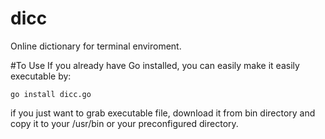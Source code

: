 # dicc
Online dictionary for terminal enviroment. 

#To Use
If you already have Go installed, you can easily make it easily executable by:

`go install dicc.go`

if you just want to grab executable file, download it from bin directory and copy it to your /usr/bin or your preconfigured directory.
